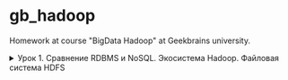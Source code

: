 # gb_hadoop

Homework at course "BigData Hadoop" at Geekbrains university.

<details>
<summary>
  Урок 1. Сравнение RDBMS и NoSQL. Экосистема Hadoop. Файловая система HDFS
</summary>

1. Опробовать консольные утилиты для работы с кластером

- Создать/скопировать/удалить папку

  Создание `hdfs dfs -mkdir /student3_7`.

  Копирование `hdfs dfs -cp /student3_7 /student3_7_copy`.

  Удаление `hdfs dfs -rm -R /student3_7_copy`.

  Без флага `-R` удаляется только файл. После каждой команды проверял результат командой `hdfs dfs -ls /`.

- Положить в HDFS любой файл

  `hdfs dfs -copyFromLocal /home/student3_7/.bashrc /student3_7/`

  Первый аргумент - что копируем, второй - куда копируем. Проверяется командой `hdfs dfs -ls /student3_7`. Результат:

  ```
  Found 1 items
  -rw-r--r--   3 student3_7 supergroup        231 2020-03-18 23:55 /student3_7/.bashrc
  ```

- Скопировать/удалить этот файл

  `hdfs dfs -get /student3_7/.bashrc /tmp` или `hdfs dfs -copyToLocal /student3_7/.bashrc /tmp`.

  Порядок аргументов такой же. Сперва откуда, потом куда. Проверяем командой `ls -la /tmp`. Сразу удалим этот файл с рабочей станции: `rm /tmp/.bashrc`.

  Скопируем файл: `hdfs dfs -cp /student3_7/.bashrc /student3_7/.bashrc_copy`. Удалим дубликат: `hdfs dfs -rm /student3_7/.bashrc_copy`.

- Просмотреть размер любой папки

  Сперва узнаем сколько весит файл .bashrc на рабочей станции, чтобы убедиться в правильности команды на сервере:

  ```
  [student3_7@manager /]$ du -h /home/student3_7/.bashrc
  4,0K    /home/student3_7/.bashrc
  ```

  На сервере: `hdfs dfs -du /student3_7/`. Результат:

  ```
  231  693  /student3_7/.bashrc
  ```

  То есть на сервере этот файл весит 231 байт??? Эта же цифра выводится в команде `hdfs dfs -ls /student3_7/`, но не показывается суммарный объём занимаемой памяти.

- Посмотреть как файл хранится на файловой системе (см. команду fsck)

  Команда `hdfs fsck /student3_7/`. Результат:

  ```
  Total size:    231 B
  Total dirs:    1
  Total files:   1
  Total symlinks:                0
  Total blocks (validated):      1 (avg. block size 231 B)
  Minimally replicated blocks:   1 (100.0 %)
  Over-replicated blocks:        0 (0.0 %)
  Under-replicated blocks:       0 (0.0 %)
  Mis-replicated blocks:         0 (0.0 %)
  Default replication factor:    3
  Average block replication:     3.0
  Corrupt blocks:                0
  Missing replicas:              0 (0.0 %)
  Number of data-nodes:          3
  Number of racks:               1
  ```

- Установить нестандартный фактор репликации (см. команду setrep)

  ```
  [student3_7@manager /]$ hdfs dfs -setrep 2 /student3_7/
  Replication 2 set: /student3_7/.bashrc
  ```

  Сделаем копию файла ещё раз: `hdfs dfs -cp /student3_7/.bashrc /student3_7/.bashrc_copy`. Проверим содержимое папки:

  ```
  [student3_7@manager /]$ hdfs dfs -du -h /student3_7/
  231  462  /student3_7/.bashrc
  231  693  /student3_7/.bashrc_copy
  ```

  То есть нестандартный фактор репликации применился к существующим файлам. Но к новым файлам в этой папке применяется дефолтный фактор репликации.

  Перед уходом удалим всё лишнее:

  ```
  hdfs dfs -rm /student3_7/.bashrc_copy
  hdfs dfs -rm /student3_7/.bashrc
  ```

2. Опробовать rest-доступ для работы с кластером, используя утилиту CURL.

Команда `curl -X GET 'http://node2.novalocal:14000/webhdfs/v1/acldir?user.name=student3_7&op=LISTSTATUS'`.

Результат:

```json
{
  "FileStatuses": {
    "FileStatus": [
      {
        "pathSuffix": "etc",
        "type": "DIRECTORY",
        "length": 0,
        "owner": "centos",
        "group": "supergroup",
        "permission": "755",
        "accessTime": 0,
        "modificationTime": 1574696487181,
        "blockSize": 0,
        "replication": 0
      }
    ]
  }
}
```

3. [Для любителей администрирования] Опробовать NFS доступ. Предварительно связаться со мной чтобы я открыл нужные порты.
4. [Для любителей программирования] Достучаться до файловой системы используя python и библиотеку libhdfs3

</details>
